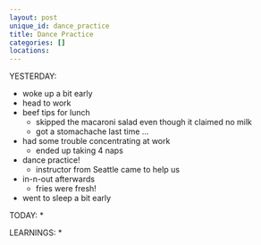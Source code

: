 ```yaml
---
layout: post
unique_id: dance_practice
title: Dance Practice
categories: []
locations: 
---
```


YESTERDAY:
* woke up a bit early
* head to work
* beef tips for lunch
  * skipped the macaroni salad even though it claimed no milk
  * got a stomachache last time ...
* had some trouble concentrating at work
  * ended up taking 4 naps
* dance practice!
  * instructor from Seattle came to help us
* in-n-out afterwards
  * fries were fresh!
* went to sleep a bit early

TODAY:
* 

LEARNINGS:
* 
